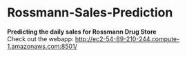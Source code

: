 # Rossmann-Sales-Prediction
<b>Predicting the daily sales for Rossmann Drug Store</b> <br>
Check out the webapp: http://ec2-54-89-210-244.compute-1.amazonaws.com:8501/
